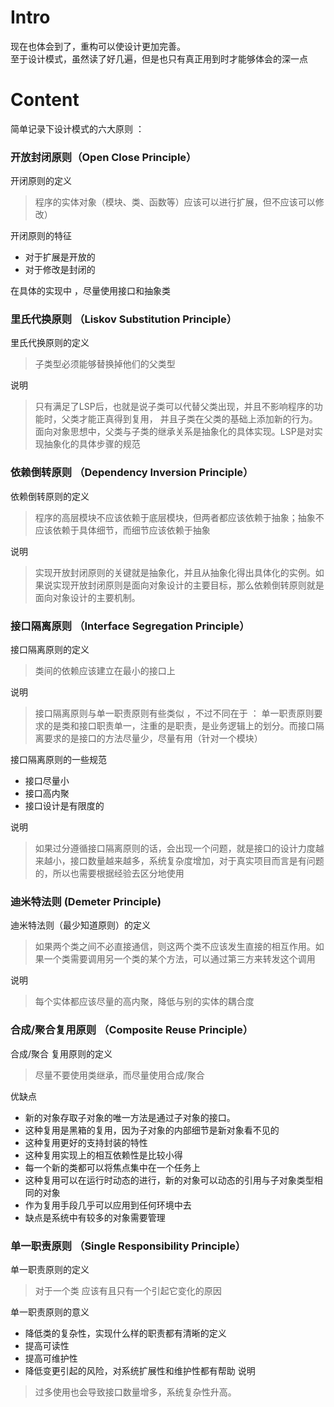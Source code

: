 # Intro

现在也体会到了，重构可以使设计更加完善。  
至于设计模式，虽然读了好几遍，但是也只有真正用到时才能够体会的深一点

# Content

简单记录下设计模式的六大原则 ：

### 开放封闭原则（Open Close Principle）  

开闭原则的定义

> 程序的实体对象（模块、类、函数等）应该可以进行扩展，但不应该可以修改）   

开闭原则的特征

+ 对于扩展是开放的
+ 对于修改是封闭的

在具体的实现中 ，尽量使用接口和抽象类

### 里氏代换原则 （Liskov Substitution Principle）  

里氏代换原则的定义

> 子类型必须能够替换掉他们的父类型   

说明

> 只有满足了LSP后，也就是说子类可以代替父类出现，并且不影响程序的功能时，父类才能正真得到复用，
并且子类在父类的基础上添加新的行为。面向对象思想中，父类与子类的继承关系是抽象化的具体实现。LSP是对实现抽象化的具体步骤的规范

### 依赖倒转原则 （Dependency Inversion Principle）   

依赖倒转原则的定义

> 程序的高层模块不应该依赖于底层模块，但两者都应该依赖于抽象；抽象不应该依赖于具体细节，而细节应该依赖于抽象   

说明

> 实现开放封闭原则的关键就是抽象化，并且从抽象化得出具体化的实例。如果说实现开放封闭原则是面向对象设计的主要目标，那么依赖倒转原则就是面向对象设计的主要机制。

### 接口隔离原则 （Interface Segregation Principle）  

接口隔离原则的定义

> 类间的依赖应该建立在最小的接口上  

说明

> 接口隔离原则与单一职责原则有些类似 ，不过不同在于 ： 单一职责原则要求的是类和接口职责单一，注重的是职责，是业务逻辑上的划分。而接口隔离要求的是接口的方法尽量少，尽量有用（针对一个模块）   

接口隔离原则的一些规范

+ 接口尽量小
+ 接口高内聚
+ 接口设计是有限度的

说明

>如果过分遵循接口隔离原则的话，会出现一个问题，就是接口的设计力度越来越小，接口数量越来越多，系统复杂度增加，对于真实项目而言是有问题的，所以也需要根据经验去区分地使用

### 迪米特法则  (Demeter Principle)   

迪米特法则（最少知道原则）的定义

> 如果两个类之间不必直接通信，则这两个类不应该发生直接的相互作用。如果一个类需要调用另一个类的某个方法，可以通过第三方来转发这个调用

说明

> 每个实体都应该尽量的高内聚，降低与别的实体的耦合度

### 合成/聚合复用原则 （Composite Reuse Principle）   

合成/聚合 复用原则的定义

> 尽量不要使用类继承，而尽量使用合成/聚合

优缺点

+ 新的对象存取子对象的唯一方法是通过子对象的接口。
+ 这种复用是黑箱的复用，因为子对象的内部细节是新对象看不见的
+ 这种复用更好的支持封装的特性
+ 这种复用实现上的相互依赖性是比较小得
+ 每一个新的类都可以将焦点集中在一个任务上
+ 这种复用可以在运行时动态的进行，新的对象可以动态的引用与子对象类型相同的对象
+ 作为复用手段几乎可以应用到任何环境中去
+ 缺点是系统中有较多的对象需要管理

### 单一职责原则 （Single Responsibility Principle）   

单一职责原则的定义

> 对于一个类 应该有且只有一个引起它变化的原因

单一职责原则的意义

+ 降低类的复杂性，实现什么样的职责都有清晰的定义
+ 提高可读性
+ 提高可维护性
+ 降低变更引起的风险，对系统扩展性和维护性都有帮助
说明

> 过多使用也会导致接口数量增多，系统复杂性升高。
